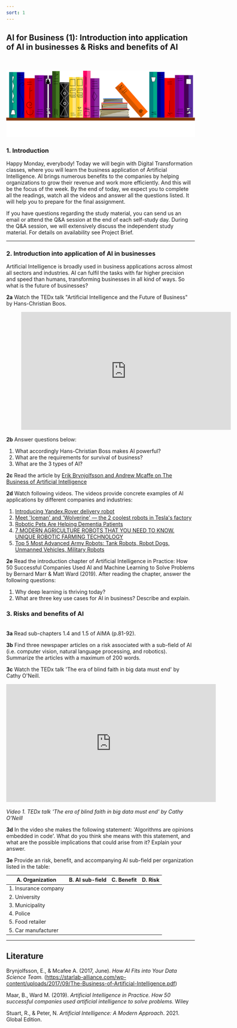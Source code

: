 ```yaml
---
sort: 1
---
```


## __AI for Business (1): Introduction into application of AI in businesses & Risks and benefits of AI__
\
\
<img src="./images/books_banner.png" alt="Books banner" width="600">

### 1. Introduction

Happy Monday, everybody! Today we will begin with Digital Transformation classes, where you will learn the business application of Artificial Intelligence. AI brings numerous benefits to the companies by  helping organizations to grow their revenue and work more efficiently. And this will be the focus of the week.
By the end of  today, we expect you to complete all the readings, watch all the videos and answer all the questions listed. It will help you to prepare for the final assignment.  

If you have questions regarding the study material, you can send us an email or attend the Q&A session at the end of each self-study day. During the Q&A session, we will extensively discuss the independent study material. For details on availability see Project Brief.
***

### 2. Introduction into application of AI in businesses

Artificial Intelligence is broadly used in business applications across almost all sectors and industries. AI can fulfil the tasks with far higher precision and speed than humans, transforming businesses in all kind of ways. So what is the future of businesses?  

__2a__ Watch the TEDx talk "Artificial Intelligence and the Future of Business" by Hans-Christian Boos.

<!-- blank line -->
<figure class="video_container">
<iframe width="560" height="315" src="https://www.youtube.com/embed/5NlmdoHzmrw?controls=0" title="YouTube video player" frameborder="0" allow="accelerometer; autoplay; clipboard-write; encrypted-media; gyroscope; picture-in-picture" allowfullscreen></iframe>
</figure>
<!-- blank line -->

__2b__ Answer questions below:
1. What accordingly Hans-Christian Boss makes AI powerful?
2. What are the requirements for survival of business?
3. What are the 3 types of AI?

__2c__ Read the article by [Erik Brynjolfsson and Andrew Mcaffe on The Business of Artificial Intelligence](https://starlab-alliance.com/wp-content/uploads/2017/09/The-Business-of-Artificial-Intelligence.pdf)

__2d__ Watch following videos. The videos provide concrete examples of AI applications by different companies and industries:

1.  [Introducing Yandex.Rover delivery robot](https://www.youtube.com/watch?v=gGmXq_6AkGw "Click on link to open video!")
2.  [Meet 'Iceman' and 'Wolverine' — the 2 coolest robots in Tesla's factory](https://www.youtube.com/watch?v=WYnOGAvQEgk "Click on link to open video!")
3.  [Robotic Pets Are Helping Dementia Patients](https://www.youtube.com/watch?v=cFvGAL9tesM "Click on link to open video!")
4. [7 MODERN AGRICULTURE ROBOTS THAT YOU NEED TO KNOW. UNIQUE ROBOTIC FARMING TECHNOLOGY](https://www.youtube.com/watch?v=jvbIvtwEDTY "Click on link to open video!")
5. [Top 5 Most Advanced Army Robots: Tank Robots, Robot Dogs, Unmanned Vehicles, Military Robots](https://www.youtube.com/watch?v=uXGj1kZnFEg "Click on link to open video!")

__2e__ Read the introduction chapter of Artificial Intelligence in Practice: How 50 Successful Companies Used AI and Machine Learning to Solve Problems by Bernard Marr & Matt Ward (2019). After reading the chapter, answer the following questions:
1. Why deep learning is thriving today?
2. What are three key use cases for AI in business? Describe and explain.

### 3. Risks and benefits of AI
\
__3a__ Read sub-chapters 1.4 and 1.5 of AIMA (p.81-92).

__3b__ Find three newspaper articles on a risk associated with a sub-field of AI (i.e. computer vision, natural language processing, and robotics). Summarize the articles with a maximum of 200 words.

__3c__ Watch the TEDx talk 'The era of blind faith in big data must end' by Cathy O'Neill.

<iframe width="560" height="315" src="https://www.youtube.com/embed/_2u_eHHzRto?controls=0" title="YouTube video player" frameborder="0" allow="accelerometer; autoplay; clipboard-write; encrypted-media; gyroscope; picture-in-picture" allowfullscreen></iframe>

*Video 1. TEDx talk 'The era of blind faith in big data must end' by Cathy O'Neill*

__3d__ In the video she makes the following statement: 'Algorithms are opinions embedded in code'. What do you think she means with this statement, and what are the possible implications that could arise from it? Explain your answer.

__3e__ Provide an risk, benefit, and accompanying AI sub-field per organization listed in the table:

| A. Organization | B. AI sub-field | C. Benefit | D. Risk |
| ----------- | ----------- | ----------- | ----------- |
| 1. Insurance company      
| 2. University   
| 3. Municipality
| 4. Police
| 5. Food retailer
| 5. Car manufacturer

***

## __Literature__
Brynjolfsson, E., & Mcafee A. (2017, June). *How AI Fits into Your Data Science Team.* (https://starlab-alliance.com/wp-content/uploads/2017/09/The-Business-of-Artificial-Intelligence.pdf)

Maar, B., Ward M. (2019). *Artificial Intelligence in Practice. How 50 successful companies used artificial intelligence to solve problems.* Wiley

Stuart, R., & Peter, N. *Artificial Intelligence: A Modern Approach*. 2021. Global Edition.

